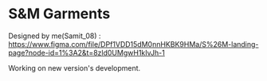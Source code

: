 # S&M Garments

Designed by me(Samit_08) : https://www.figma.com/file/DPf1VDD15dM0nnHKBK9HMa/S%26M-landing-page?node-id=1%3A2&t=8zld0UMgwH1kIvJh-1

Working on new version's development.
